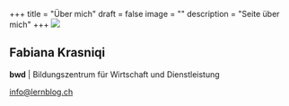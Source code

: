 +++
title = "Über mich"
draft = false
image = ""
description = "Seite über mich"
+++
![](/img/default-author.png)

## Fabiana Krasniqi

**bwd** | Bildungszentrum für Wirtschaft und Dienstleistung

info@lernblog.ch